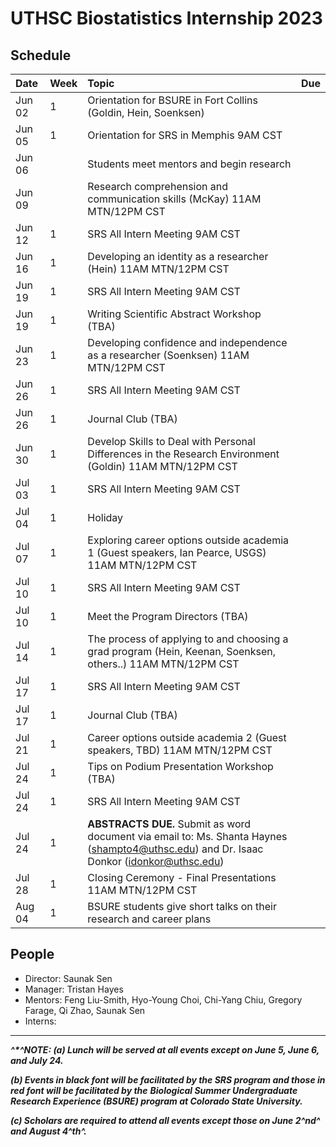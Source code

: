 # UTHSC Biostatistics Internship 2023


## Schedule
| Date           | Week  | Topic                                   | Due
| :------------- | :-------- | :---------------------------------- | :----
|Jun 02 |  1   | Orientation for BSURE in Fort Collins (Goldin, Hein, Soenksen)          |
|Jun 05 |  1   | Orientation for SRS in Memphis 9AM CST         |
|Jun 06 |      | Students meet mentors and begin research          |
|Jun 09 |      | Research comprehension and communication skills (McKay)   11AM MTN/12PM CST       |
|Jun 12 |  1   | SRS All Intern Meeting 9AM CST         |
|Jun 16 |  1   | Developing an identity as a researcher (Hein)   11AM MTN/12PM CST          |
|Jun 19 |  1   | SRS All Intern Meeting 9AM CST         |
|Jun 19 |  1   | Writing Scientific Abstract Workshop (TBA)          |
|Jun 23 |  1   | Developing confidence and independence as a researcher (Soenksen)   11AM MTN/12PM CST          |
|Jun 26 |  1   | SRS All Intern Meeting 9AM CST         |
|Jun 26 |  1   | Journal Club (TBA)          |
|Jun 30 |  1   | Develop Skills to Deal with Personal Differences in the Research Environment (Goldin)   11AM MTN/12PM CST          |
|Jul 03 |  1   | SRS All Intern Meeting 9AM CST         |
|Jul 04 |  1   | Holiday          |
|Jul 07 |  1   | Exploring career options outside academia 1 (Guest speakers, Ian Pearce, USGS)   11AM MTN/12PM CST          |
|Jul 10 |  1   | SRS All Intern Meeting 9AM CST         |
|Jul 10 |  1   | Meet the Program Directors (TBA)         |
|Jul 14 |  1   | The process of applying to and choosing a grad program (Hein, Keenan, Soenksen, others..)   11AM MTN/12PM CST          |
|Jul 17 |  1   | SRS All Intern Meeting 9AM CST         |
|Jul 17 |  1   | Journal Club (TBA)          |
|Jul 21 |  1   | Career options outside academia 2 (Guest speakers, TBD)   11AM MTN/12PM CST          |
|Jul 24 |  1   | Tips on Podium Presentation Workshop (TBA)          |
|Jul 24 |  1   | SRS All Intern Meeting 9AM CST         |
|Jul 24 |  1   | **ABSTRACTS DUE.** Submit as word document via email to: Ms. Shanta Haynes (<shampto4@uthsc.edu>) and Dr. Isaac Donkor (<idonkor@uthsc.edu>)          |
|Jul 28 |  1   | Closing Ceremony - Final Presentations   11AM MTN/12PM CST          |
|Aug 04 |  1   | BSURE students give short talks on their research and career plans          |

## People
- Director: Saunak Sen
- Manager: Tristan Hayes
- Mentors: Feng Liu-Smith, Hyo-Young Choi, Chi-Yang Chiu, Gregory Farage, Qi Zhao, Saunak Sen
- Interns:

---

***^\*^NOTE: (a) Lunch will be served at all events except on June 5,
June 6, and July 24.***

***(b) Events in black font will be facilitated by the SRS program and
those in red font will be facilitated by the*** ***Biological Summer
Undergraduate Research Experience (BSURE) program at Colorado State
University.***

***(c) Scholars are required to attend all events except those on June
2^nd^ and August 4^th^.***
